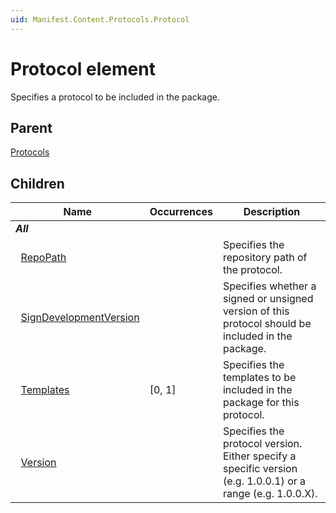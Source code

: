 ```yaml
---
uid: Manifest.Content.Protocols.Protocol
---
```


# Protocol element

Specifies a protocol to be included in the package.

## Parent

[Protocols](xref:Manifest.Content.Protocols)

## Children

|Name|Occurrences|Description|
|--- |--- |--- |
|***All***|||
|&nbsp;&nbsp;[RepoPath](xref:Manifest.Content.Protocols.Protocol.RepoPath)||Specifies the repository path of the protocol.|
|&nbsp;&nbsp;[SignDevelopmentVersion](xref:Manifest.Content.Protocols.Protocol.SignDevelopmentVersion)||Specifies whether a signed or unsigned version of this protocol should be included in the package.|
|&nbsp;&nbsp;[Templates](xref:Manifest.Content.Protocols.Protocol.Templates)|[0, 1]|Specifies the templates to be included in the package for this protocol.|
|&nbsp;&nbsp;[Version](xref:Manifest.Content.Protocols.Protocol.Version)||Specifies the protocol version. Either specify a specific version (e.g. 1.0.0.1) or a range (e.g. 1.0.0.X).|
